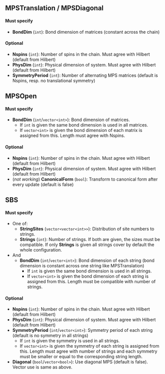 ## MPSTranslation / MPSDiagonal
#### Must specify
- **BondDim** (`int`): Bond dimension of matrices (constant across the chain)
#### Optional
- **Nspins** (`int`): Number of spins in the chain. Must agree with Hilbert (default from Hilbert)
- **PhysDim** (`int`): Physical dimension of system. Must agree with Hilbert (default from Hilbert)
- **SymmetryPeriod** (`int`): Number of alternating MPS matrices (default is Nspins, resp. no translational symmetry)

## MPSOpen
#### Must specify
- **BondDim** (`int`/`vector<int>`): Bond dimension of matrices.
  - If `int` is given the same bond dimension is used in all matrices.
  - If `vector<int>` is given the bond dimension of each matrix is assigned from this. Length must agree with Nspins.
#### Optional
- **Nspins** (`int`): Number of spins in the chain. Must agree with Hilbert (default from Hilbert)
- **PhysDim** (`int`): Physical dimension of system. Must agree with Hilbert (default from Hilbert)
- (*not working*) **CanonicalForm** (`bool`): Transform to canonical form after every update (default is false)

## SBS
#### Must specify
- One of: 
  - **StringSites** (`vector<vector<int>>`): Distribution of site numbers to strings.
  - **Strings** (`int`): Number of strings.
  If both are given, the sizes must be compatible. If only **Strings** is given all strings cover by default the whole configuration.
- And
  - **BondDim** (`int`/`vector<int>`): Bond dimension of each string (bond dimension is constant across one string like MPSTranslation)
    - If `int` is given the same bond dimension is used in all strings.
    - If `vector<int>` is given the bond dimension of each string is assigned from this. Length must be compatible with number of strings.

#### Optional
- **Nspins** (`int`): Number of spins in the chain. Must agree with Hilbert (default from Hilbert)
- **PhysDim** (`int`): Physical dimension of system. Must agree with Hilbert (default from Hilbert)
- **SymmetryPeriod** (`int`/`vector<int>`): Symmetry period of each string (default is no symmetry in all strings)
  - If `int` is given the symmetry is used in all strings.
  - If `vector<int>` is given the symmetry of each string is assigned from this. Length must agree with number of strings and each symmetry must be smaller or equal to the corresponding string length.
- **Diagonal** (`bool`/`vector<bool>`): Use diagonal MPS (default is false). Vector use is same as above.
